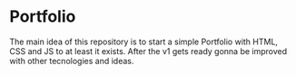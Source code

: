# Portfolio

The main idea of this repository is to start a simple Portfolio with HTML, CSS and JS to at least it exists. After the v1 gets ready gonna be improved with other tecnologies and ideas.